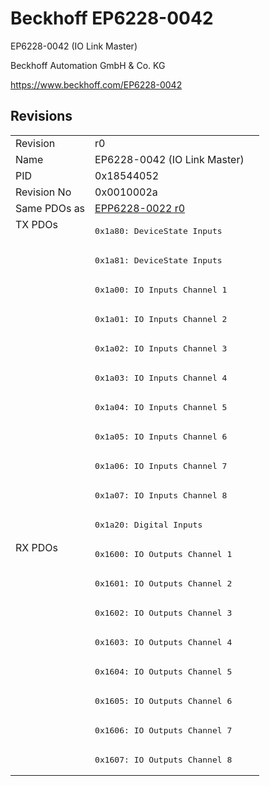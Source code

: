 # Beckhoff EP6228-0042

EP6228-0042 (IO Link Master)

Beckhoff Automation GmbH & Co. KG

https://www.beckhoff.com/EP6228-0042

## Revisions
<table>
<tr >
<td>Revision</td>
<td><div class="foo">r0</div></td>
</tr>
<tr >
<td>Name</td>
<td><div class="foo">EP6228-0042 (IO Link Master)</div></td>
</tr>
<tr >
<td>PID</td>
<td><div class="foo">0x18544052</div></td>
</tr>
<tr >
<td>Revision No</td>
<td>0x0010002a</td>
</tr>
<tr >
<td>Same PDOs as</td>
<td><a href="EPP6228-0022">EPP6228-0022 r0</a></td>
</tr>
<tr class="txpdo pdosection">
<td rowspan=11 valign=top>TX PDOs</td>
<td><pre>0x1a80: DeviceState Inputs</pre></td>
<td></td>
</tr>
<tr class="txpdo pdosection">
<td><pre>0x1a81: DeviceState Inputs</pre></td>
</tr>
<tr class="txpdo pdosection">
<td><pre>0x1a00: IO Inputs Channel 1</pre></td>
</tr>
<tr class="txpdo pdosection">
<td><pre>0x1a01: IO Inputs Channel 2</pre></td>
</tr>
<tr class="txpdo pdosection">
<td><pre>0x1a02: IO Inputs Channel 3</pre></td>
</tr>
<tr class="txpdo pdosection">
<td><pre>0x1a03: IO Inputs Channel 4</pre></td>
</tr>
<tr class="txpdo pdosection">
<td><pre>0x1a04: IO Inputs Channel 5</pre></td>
</tr>
<tr class="txpdo pdosection">
<td><pre>0x1a05: IO Inputs Channel 6</pre></td>
</tr>
<tr class="txpdo pdosection">
<td><pre>0x1a06: IO Inputs Channel 7</pre></td>
</tr>
<tr class="txpdo pdosection">
<td><pre>0x1a07: IO Inputs Channel 8</pre></td>
</tr>
<tr class="txpdo pdosection">
<td><pre>0x1a20: Digital Inputs</pre></td>
</tr>
<tr class="rxpdo pdosection">
<td rowspan=8 valign=top>RX PDOs</td>
<td><pre>0x1600: IO Outputs Channel 1</pre></td>
<td></td>
</tr>
<tr class="rxpdo pdosection">
<td><pre>0x1601: IO Outputs Channel 2</pre></td>
</tr>
<tr class="rxpdo pdosection">
<td><pre>0x1602: IO Outputs Channel 3</pre></td>
</tr>
<tr class="rxpdo pdosection">
<td><pre>0x1603: IO Outputs Channel 4</pre></td>
</tr>
<tr class="rxpdo pdosection">
<td><pre>0x1604: IO Outputs Channel 5</pre></td>
</tr>
<tr class="rxpdo pdosection">
<td><pre>0x1605: IO Outputs Channel 6</pre></td>
</tr>
<tr class="rxpdo pdosection">
<td><pre>0x1606: IO Outputs Channel 7</pre></td>
</tr>
<tr class="rxpdo pdosection">
<td><pre>0x1607: IO Outputs Channel 8</pre></td>
</tr>
</table>
